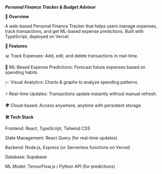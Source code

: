 ***Personal Finance Tracker & Budget Advisor***

**🚀 Overview**

A web-based Personal Finance Tracker that helps users manage expenses, track transactions, and get ML-based expense predictions. Built with TypeScript, deployed on Vercel.


**🎯 Features**

📊 Track Expenses: Add, edit, and delete transactions in real-time.

🔮 ML-Based Expense Predictions: Forecast future expenses based on spending habits.

📈 Visual Analytics: Charts & graphs to analyze spending patterns.

⚡ Real-time Updates: Transactions update instantly without manual refresh.

🌍 Cloud-based: Access anywhere, anytime with persistent storage.

**🛠 Tech Stack**

Frontend: React, TypeScript, Tailwind CSS

State Management: React Query (for real-time updates)

Backend: Node.js, Express (or Serverless functions on Vercel)

Database: Supabase

ML Model: TensorFlow.js / Python API (for predictions)
